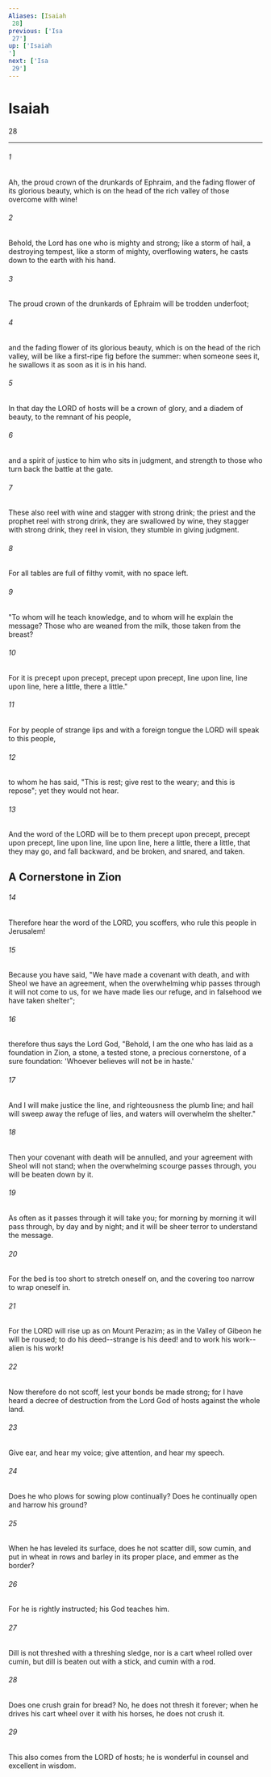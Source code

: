 ```yaml
---
Aliases: [Isaiah 28]
previous: ['Isa 27']
up: ['Isaiah']
next: ['Isa 29']
---
```

# Isaiah 28

***
 

###### 1 
Ah, the proud crown of the drunkards of Ephraim,  and the fading flower of its glorious beauty,  which is on the head of the rich valley of those overcome with wine!   

###### 2 
Behold, the Lord has one who is mighty and strong;  like a storm of hail, a destroying tempest,  like a storm of mighty, overflowing waters,  he casts down to the earth with his hand.   

###### 3 
The proud crown of the drunkards of Ephraim  will be trodden underfoot;   

###### 4 
and the fading flower of its glorious beauty,  which is on the head of the rich valley,  will be like a first-ripe fig before the summer:  when someone sees it, he swallows it  as soon as it is in his hand.  

###### 5 
In that day the LORD of hosts will be a crown of glory,  and a diadem of beauty, to the remnant of his people,   

###### 6 
and a spirit of justice to him who sits in judgment,  and strength to those who turn back the battle at the gate.  

###### 7 
These also reel with wine  and stagger with strong drink;  the priest and the prophet reel with strong drink,  they are swallowed by wine,  they stagger with strong drink,  they reel in vision,  they stumble in giving judgment.   

###### 8 
For all tables are full of filthy vomit,  with no space left.  

###### 9 
"To whom will he teach knowledge,  and to whom will he explain the message?  Those who are weaned from the milk,  those taken from the breast?   

###### 10 
For it is precept upon precept, precept upon precept,  line upon line, line upon line,  here a little, there a little."  

###### 11 
For by people of strange lips  and with a foreign tongue  the LORD will speak to this people,   

###### 12 
to whom he has said,  "This is rest;  give rest to the weary;  and this is repose";  yet they would not hear.   

###### 13 
And the word of the LORD will be to them  precept upon precept, precept upon precept,  line upon line, line upon line,  here a little, there a little,  that they may go, and fall backward,  and be broken, and snared, and taken.  ## A Cornerstone in Zion  

###### 14 
Therefore hear the word of the LORD, you scoffers,  who rule this people in Jerusalem!   

###### 15 
Because you have said, "We have made a covenant with death,  and with Sheol we have an agreement,  when the overwhelming whip passes through  it will not come to us,  for we have made lies our refuge,  and in falsehood we have taken shelter";   

###### 16 
therefore thus says the Lord God,  "Behold, I am the one who has laid as a foundation in Zion,  a stone, a tested stone,  a precious cornerstone, of a sure foundation:  'Whoever believes will not be in haste.'   

###### 17 
And I will make justice the line,  and righteousness the plumb line;  and hail will sweep away the refuge of lies,  and waters will overwhelm the shelter."   

###### 18 
Then your covenant with death will be annulled,  and your agreement with Sheol will not stand;  when the overwhelming scourge passes through,  you will be beaten down by it.   

###### 19 
As often as it passes through it will take you;  for morning by morning it will pass through,  by day and by night;  and it will be sheer terror to understand the message.   

###### 20 
For the bed is too short to stretch oneself on,  and the covering too narrow to wrap oneself in.   

###### 21 
For the LORD will rise up as on Mount Perazim;  as in the Valley of Gibeon he will be roused;  to do his deed--strange is his deed!  and to work his work--alien is his work!   

###### 22 
Now therefore do not scoff,  lest your bonds be made strong;  for I have heard a decree of destruction  from the Lord God of hosts against the whole land.  

###### 23 
Give ear, and hear my voice;  give attention, and hear my speech.   

###### 24 
Does he who plows for sowing plow continually?  Does he continually open and harrow his ground?   

###### 25 
When he has leveled its surface,  does he not scatter dill, sow cumin,  and put in wheat in rows  and barley in its proper place,  and emmer as the border?   

###### 26 
For he is rightly instructed;  his God teaches him.  

###### 27 
Dill is not threshed with a threshing sledge,  nor is a cart wheel rolled over cumin,  but dill is beaten out with a stick,  and cumin with a rod.   

###### 28 
Does one crush grain for bread?  No, he does not thresh it forever;  when he drives his cart wheel over it  with his horses, he does not crush it.   

###### 29 
This also comes from the LORD of hosts;  he is wonderful in counsel  and excellent in wisdom.
